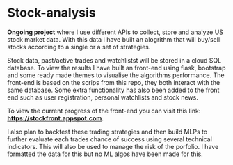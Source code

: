 # Stock-analysis
**Ongoing project** where I use different APIs to collect, store and analyze US stock market data. With this data I have built an alogrithm that will buy/sell stocks according to a single or a set of strategies. 

Stock data, past/active trades and watchlistst will be stored in a cloud SQL database. To view the results I have built an front-end using flask, bootstrap and some ready made themes to visualise the algorithms performance. The front-end is based on the scrips from this repo, they both interact with the same database. Some extra functionality has also been added to the front end such as user registration, personal watchlists and stock news.

To view the current progress of the front-end you can visit this link: **https://stockfront.appspot.com**.

I also plan to backtest these trading strategies and then build MLPs to further evaluate each trades chance of success using several technical indicators. This will also be used to manage the risk of the porfolio. I have formatted the data for this but no ML algos have been made for this.
